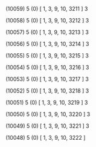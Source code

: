 (10059) 5 (0) [ 1, 3, 9, 10, 3211 ] 3 


(10058) 5 (0) [ 1, 3, 9, 10, 3212 ] 3 


(10057) 5 (0) [ 1, 3, 9, 10, 3213 ] 3 


(10056) 5 (0) [ 1, 3, 9, 10, 3214 ] 3 


(10055) 5 (0) [ 1, 3, 9, 10, 3215 ] 3 


(10054) 5 (0) [ 1, 3, 9, 10, 3216 ] 3 


(10053) 5 (0) [ 1, 3, 9, 10, 3217 ] 3 


(10052) 5 (0) [ 1, 3, 9, 10, 3218 ] 3 


(10051) 5 (0) [ 1, 3, 9, 10, 3219 ] 3 


(10050) 5 (0) [ 1, 3, 9, 10, 3220 ] 3 


(10049) 5 (0) [ 1, 3, 9, 10, 3221 ] 3 


(10048) 5 (0) [ 1, 3, 9, 10, 3222 ]  

